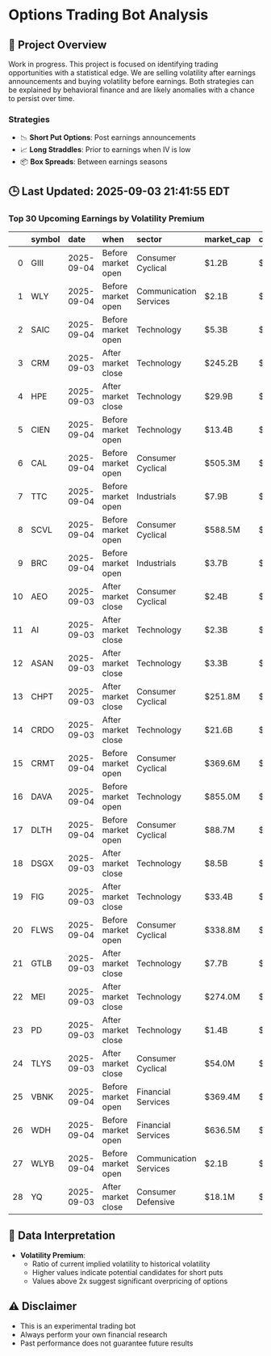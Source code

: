 # Options Trading Bot Analysis

## 🚀 Project Overview
Work in progress. This project is focused on identifying trading opportunities with a statistical edge.
We are selling volatility after earnings announcements and buying volatility before earnings.
Both strategies can be explained by behavioral finance and are likely anomalies with a chance to persist over time.

### Strategies
- 📉 **Short Put Options**: Post earnings announcements
- 📈 **Long Straddles**: Prior to earnings when IV is low
- 📦 **Box Spreads**: Between earnings seasons

## 🕒 Last Updated: 2025-09-03 21:41:55 EDT

### Top 30 Upcoming Earnings by Volatility Premium

|    | symbol   | date       | when               | sector                 | market_cap   | close   | hv_current   | iv_current   | vol_premium   |
|---:|:---------|:-----------|:-------------------|:-----------------------|:-------------|:--------|:-------------|:-------------|:--------------|
|  0 | GIII     | 2025-09-04 | Before market open | Consumer Cyclical      | $1.2B        | $27.03  | 26.38%       | 66.88%       | 2.54x         |
|  1 | WLY      | 2025-09-04 | Before market open | Communication Services | $2.1B        | $39.78  | 22.75%       | 50.15%       | 2.20x         |
|  2 | SAIC     | 2025-09-04 | Before market open | Technology             | $5.3B        | $118.27 | 18.63%       | 36.70%       | 1.97x         |
|  3 | CRM      | 2025-09-03 | After market close | Technology             | $245.2B      | $252.86 | 27.29%       | 44.85%       | 1.64x         |
|  4 | HPE      | 2025-09-03 | After market close | Technology             | $29.9B       | $22.68  | 28.22%       | 45.55%       | 1.61x         |
|  5 | CIEN     | 2025-09-04 | Before market open | Technology             | $13.4B       | $93.59  | 39.39%       | 60.75%       | 1.54x         |
|  6 | CAL      | 2025-09-04 | Before market open | Consumer Cyclical      | $505.3M      | $14.80  | 52.85%       | 79.59%       | 1.51x         |
|  7 | TTC      | 2025-09-04 | Before market open | Industrials            | $7.9B        | $81.44  | 26.84%       | 36.51%       | 1.36x         |
|  8 | SCVL     | 2025-09-04 | Before market open | Consumer Cyclical      | $588.5M      | $21.44  | 50.59%       | 67.78%       | 1.34x         |
|  9 | BRC      | 2025-09-04 | Before market open | Industrials            | $3.7B        | $77.79  | 17.73%       | 23.44%       | 1.32x         |
| 10 | AEO      | 2025-09-03 | After market close | Consumer Cyclical      | $2.4B        | $13.51  | 90.17%       | 74.40%       | 0.83x         |
| 11 | AI       | 2025-09-03 | After market close | Technology             | $2.3B        | $16.82  | nan%         | nan%         | nanx          |
| 12 | ASAN     | 2025-09-03 | After market close | Technology             | $3.3B        | $13.92  | nan%         | nan%         | nanx          |
| 13 | CHPT     | 2025-09-03 | After market close | Consumer Cyclical      | $251.8M      | $10.72  | nan%         | nan%         | nanx          |
| 14 | CRDO     | 2025-09-03 | After market close | Technology             | $21.6B       | $124.27 | nan%         | nan%         | nanx          |
| 15 | CRMT     | 2025-09-04 | Before market open | Consumer Cyclical      | $369.6M      | $45.09  | nan%         | nan%         | nanx          |
| 16 | DAVA     | 2025-09-04 | Before market open | Technology             | $855.0M      | $14.34  | nan%         | nan%         | nanx          |
| 17 | DLTH     | 2025-09-04 | Before market open | Consumer Cyclical      | $88.7M       | $2.37   | nan%         | nan%         | nanx          |
| 18 | DSGX     | 2025-09-03 | After market close | Technology             | $8.5B        | $98.40  | nan%         | nan%         | nanx          |
| 19 | FIG      | 2025-09-03 | After market close | Technology             | $33.4B       | $65.57  | nan%         | nan%         | nanx          |
| 20 | FLWS     | 2025-09-04 | Before market open | Consumer Cyclical      | $338.8M      | $5.58   | nan%         | nan%         | nanx          |
| 21 | GTLB     | 2025-09-03 | After market close | Technology             | $7.7B        | $47.69  | nan%         | nan%         | nanx          |
| 22 | MEI      | 2025-09-03 | After market close | Technology             | $274.0M      | $7.78   | nan%         | nan%         | nanx          |
| 23 | PD       | 2025-09-03 | After market close | Technology             | $1.4B        | $16.12  | nan%         | nan%         | nanx          |
| 24 | TLYS     | 2025-09-03 | After market close | Consumer Cyclical      | $54.0M       | $1.79   | nan%         | nan%         | nanx          |
| 25 | VBNK     | 2025-09-04 | Before market open | Financial Services     | $369.4M      | $11.02  | nan%         | nan%         | nanx          |
| 26 | WDH      | 2025-09-04 | Before market open | Financial Services     | $636.5M      | $1.76   | nan%         | nan%         | nanx          |
| 27 | WLYB     | 2025-09-04 | Before market open | Communication Services | $2.1B        | $39.43  | nan%         | nan%         | nanx          |
| 28 | YQ       | 2025-09-03 | After market close | Consumer Defensive     | $18.1M       | $1.99   | nan%         | nan%         | nanx          |

## 📝 Data Interpretation

- **Volatility Premium**: 
  - Ratio of current implied volatility to historical volatility
  - Higher values indicate potential candidates for short puts
  - Values above 2x suggest significant overpricing of options

## ⚠️ Disclaimer
- This is an experimental trading bot
- Always perform your own financial research
- Past performance does not guarantee future results
